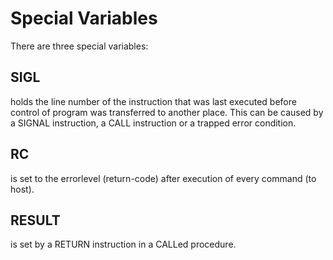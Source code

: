 # Special Variables

There are three special variables:

## SIGL

holds the line number of the instruction that was last executed before
control of program was transferred to another place. This can be caused
by a SIGNAL instruction, a CALL instruction or a trapped error
condition.

## RC

is set to the errorlevel (return-code) after execution of every command (to host).

## RESULT

is set by a RETURN instruction in a CALLed procedure.
